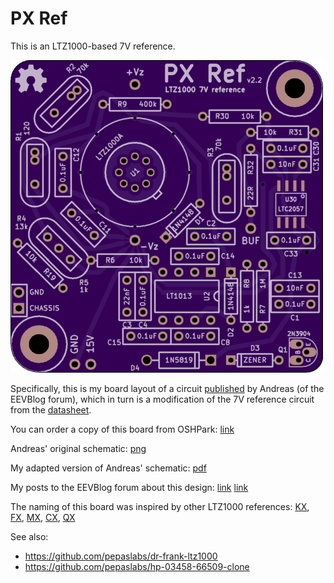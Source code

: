 # PX Ref

This is an LTZ1000-based 7V reference.

![](kicad/releases/v2.2/top.png)

Specifically, this is my board layout of a circuit [published](http://www.eevblog.com/forum/metrology/ultra-precision-reference-ltz1000/msg249123/#msg249123) by Andreas (of the EEVBlog forum), which in turn is a modification of the 7V reference circuit from the [datasheet](http://cds.linear.com/docs/en/datasheet/1000afe.pdf).

You can order a copy of this board from OSHPark: [link](https://oshpark.com/shared_projects/5n56VbPg)

Andreas' original schematic: [png](media/LTZ1KA_1b.PNG)

My adapted version of Andreas' schematic: [pdf](kicad/releases/v2.2/basic-ltz1000.pdf)

My posts to the EEVBlog forum about this design: [link](http://www.eevblog.com/forum/metrology/ultra-precision-reference-ltz1000/msg1375209/#msg1375209) [link](http://www.eevblog.com/forum/metrology/px-reference/)

The naming of this board was inspired by other LTZ1000 references: [KX](https://xdevs.com/article/kx-ref/), [FX](https://xdevs.com/article/792x/), [MX](https://www.eevblog.com/forum/metrology/mx-reference/), [CX](https://www.eevblog.com/forum/metrology/cx-reference/), [QX](http://www.eevblog.com/forum/metrology/ultra-precision-reference-ltz1000/msg1377719/#msg1377719)

See also:
- https://github.com/pepaslabs/dr-frank-ltz1000
- https://github.com/pepaslabs/hp-03458-66509-clone
